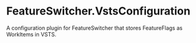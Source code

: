 # FeatureSwitcher.VstsConfiguration
A configuration plugin for FeatureSwitcher that stores FeatureFlags as WorkItems in VSTS.
